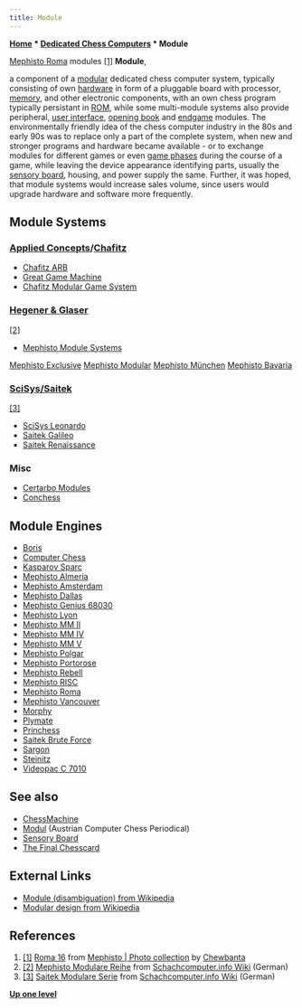 ```yaml
---
title: Module
---
```

**[Home](Home "Home") \* [Dedicated Chess Computers](Dedicated_Chess_Computers "Dedicated Chess Computers") \* Module**



 [](https://www.flickr.com/photos/10261668@N05/858166089/in/album-72157600922171154/) [Mephisto Roma](Mephisto_Roma "Mephisto Roma") modules <a id="cite-note-1" href="#cite-ref-1">[1]</a> 
**Module**,  

a component of a [modular](https://en.wikipedia.org/wiki/Modular_design) dedicated chess computer system, typically consisting of own [hardware](Hardware "Hardware") in form of a pluggable board with processor, [memory](Memory "Memory"), and other electronic components, with an own chess program typically persistant in [ROM](Memory#ROM "Memory"), while some multi-module systems also provide peripheral, [user interface](User_Interface "User Interface"), [opening book](Opening_Book "Opening Book") and [endgame](Endgame "Endgame") modules. The environmentally friendly idea of the chess computer industry in the 80s and early 90s was to replace only a part of the complete system, when new and stronger programs and hardware became available - or to exchange modules for different games or even [game phases](Game_Phases "Game Phases") during the course of a game, while leaving the device appearance identifying parts, usually the [sensory board](Sensory_Board "Sensory Board"), housing, and power supply the same. Further, it was hoped, that module systems would increase sales volume, since users would upgrade hardware and software more frequently. 



## Module Systems


### [Applied Concepts](Applied_Concepts "Applied Concepts")/[Chafitz](Chafitz "Chafitz")


* [Chafitz ARB](Chafitz_ARB_Sargon_2.5 "Chafitz ARB Sargon 2.5")
* [Great Game Machine](Great_Game_Machine "Great Game Machine")
* [Chafitz Modular Game System](Chafitz_Modular_Game_System "Chafitz Modular Game System")


### [Hegener & Glaser](Hegener_%26_Glaser "Hegener & Glaser")


<a id="cite-note-2" href="#cite-ref-2">[2]</a>



* [Mephisto Module Systems](Mephisto_Module_Systems "Mephisto Module Systems")


 [Mephisto Exclusive](Mephisto_Module_Systems#Exclusive "Mephisto Module Systems")
 [Mephisto Modular](Mephisto_Module_Systems#Modular "Mephisto Module Systems")
 [Mephisto München](Mephisto_Module_Systems#Munchen "Mephisto Module Systems")
 [Mephisto Bavaria](Mephisto_Module_Systems#Bavaria "Mephisto Module Systems")
### [SciSys/Saitek](Saitek "Saitek")


<a id="cite-note-3" href="#cite-ref-3">[3]</a>



* [SciSys Leonardo](SciSys_Leonardo "SciSys Leonardo")
* [Saitek Galileo](SciSys_Leonardo#Galileo "SciSys Leonardo")
* [Saitek Renaissance](SciSys_Leonardo#Renaissance "SciSys Leonardo")


### Misc


* [Certarbo Modules](Certabo_Chessboard#Maia_Chess "Certabo Chessboard")
* [Conchess](Conchess "Conchess")


## Module Engines


* [Boris](Boris "Boris")
* [Computer Chess](Computer_Chess "Computer Chess")
* [Kasparov Sparc](Kasparov_Sparc "Kasparov Sparc")
* [Mephisto Almeria](Mephisto_Almeria "Mephisto Almeria")
* [Mephisto Amsterdam](Mephisto_Amsterdam "Mephisto Amsterdam")
* [Mephisto Dallas](Mephisto_Dallas "Mephisto Dallas")
* [Mephisto Genius 68030](Mephisto_Genius_68030 "Mephisto Genius 68030")
* [Mephisto Lyon](Mephisto_Lyon "Mephisto Lyon")
* [Mephisto MM II](Mephisto_MM_II "Mephisto MM II")
* [Mephisto MM IV](Mephisto_MM_IV "Mephisto MM IV")
* [Mephisto MM V](Mephisto_MM_V "Mephisto MM V")
* [Mephisto Polgar](Mephisto_Polgar "Mephisto Polgar")
* [Mephisto Portorose](Mephisto_Portorose "Mephisto Portorose")
* [Mephisto Rebell](Mephisto_Rebell "Mephisto Rebell")
* [Mephisto RISC](Mephisto_RISC "Mephisto RISC")
* [Mephisto Roma](Mephisto_Roma "Mephisto Roma")
* [Mephisto Vancouver](Mephisto_Vancouver "Mephisto Vancouver")
* [Morphy](Morphy "Morphy")
* [Plymate](Plymate "Plymate")
* [Princhess](Princhess "Princhess")
* [Saitek Brute Force](Saitek_Brute_Force "Saitek Brute Force")
* [Sargon](Sargon "Sargon")
* [Steinitz](Steinitz "Steinitz")
* [Videopac C 7010](Videopac_C_7010 "Videopac C 7010")


## See also


* [ChessMachine](ChessMachine "ChessMachine")
* [Modul](Modul "Modul") (Austrian Computer Chess Periodical)
* [Sensory Board](Sensory_Board "Sensory Board")
* [The Final Chesscard](The_Final_Chesscard "The Final Chesscard")


## External Links


* [Module (disambiguation) from Wikipedia](https://en.wikipedia.org/wiki/Module_%28disambiguation%29)
* [Modular design from Wikipedia](https://en.wikipedia.org/wiki/Modular_design)


## References


1. <a id="cite-ref-1" href="#cite-note-1">[1]</a> [Roma 16](https://www.flickr.com/photos/10261668@N05/858166089/in/album-72157600922171154/) from [Mephisto | Photo collection](http://www.flickr.com/photos/10261668@N05/sets/72157600922171154/) by [Chewbanta](Steve_Blincoe "Steve Blincoe")
2. <a id="cite-ref-2" href="#cite-note-2">[2]</a> [Mephisto Modulare Reihe](http://www.schach-computer.info/wiki/index.php/Mephisto_Modulare_Reihe) from [Schachcomputer.info Wiki](http://www.schach-computer.info/wiki/index.php/Hauptseite_En) (German)
3. <a id="cite-ref-3" href="#cite-note-3">[3]</a> [Saitek Modulare Serie](http://www.schach-computer.info/wiki/index.php/Saitek_Modulare_Serie) from [Schachcomputer.info Wiki](http://www.schach-computer.info/wiki/index.php/Hauptseite_En) (German)

**[Up one level](Dedicated_Chess_Computers "Dedicated Chess Computers")**







 
